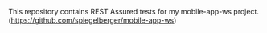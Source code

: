 This repository contains REST Assured tests for my mobile-app-ws project.(https://github.com/spiegelberger/mobile-app-ws)